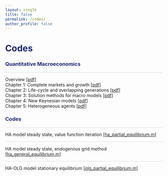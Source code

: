 ```yaml
---
layout: single
title: false
permalink: /codes/
author_profile: false
---
```

<h1 style="color:rgb(27,39,113);">Codes</h1> 

<h3 style="color:rgb(27,39,113);">Quantitative Macroeconomics</h3> 

<hr style = "height:0.5px;border-width:0;color:gray;background-color:rgb(216,216,216)">

Overview [[pdf](/upload/notes/Overview.pdf)] <br> 
Chapter 1: Complete markets and growth [[pdf](/upload/notes/Chapter1.pdf)] <br> 
Chapter 2: Life-cycle and overlapping generations [[pdf](/upload/notes/Chapter2.pdf)] <br> 
Chapter 3: Solution methods for macro models  [[pdf](/upload/notes/Chapter3.pdf)] <br> 
Chapter 4: New Keynesian models  [[pdf](/upload/notes/Chapter4.pdf)] <br> 
Chapter 5: Heterogeneous agents  [[pdf](/upload/notes/Chapter5.pdf)] <br> 

<h3 style="color:rgb(27,39,113);">Codes</h3> 

<hr style = "height:0.5px;border-width:0;color:gray;background-color:rgb(216,216,216)">

HA model steady state, value function iteration             [[ha_partial_equilibrium.m](/upload/codes/ha_partial_equilibrium.m)]  

<hr style = "height:0.5px;border-width:0;color:gray;background-color:rgb(216,216,216)">

HA model steady state, endogenous grid method               [[ha_general_equilibrium.m](/upload/codes/ha_general_equilibrium.m)]

<hr style = "height:0.5px;border-width:0;color:gray;background-color:rgb(216,216,216)">

HA-OLG model stationary equilibrium           [[olg_partial_equilibrium.m](/upload/codes/olg_partial_equilibrium.m)]<br> 
  <br>
    <br>
      <br>
        <br>
          <br>
            <br>
              <br>
                <br>
                  <br>
                    <br>          
          
          
          
          
